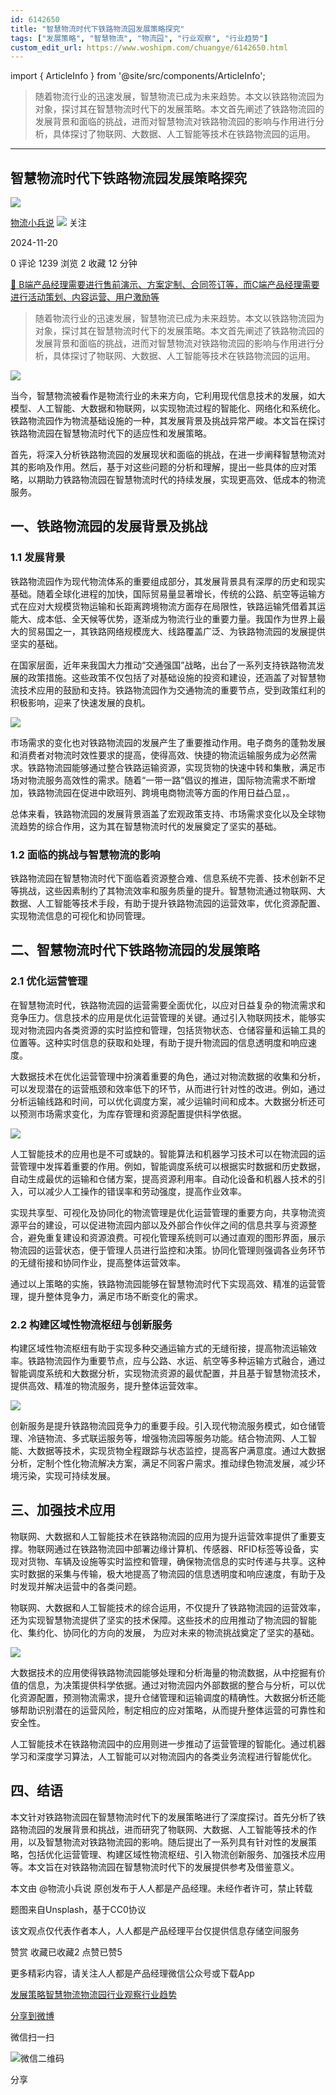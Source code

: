 ```yaml
---
id: 6142650
title: "智慧物流时代下铁路物流园发展策略探究"
tags: ["发展策略", "智慧物流", "物流园", "行业观察", "行业趋势"]
custom_edit_url: https://www.woshipm.com/chuangye/6142650.html
---
```

import { ArticleInfo } from '@site/src/components/ArticleInfo';

<ArticleInfo
    author="物流小兵说"
    authorLink="https://www.woshipm.com/u/658093"
    published="2024-11-20"
    views={1239}
    comments={0}
    collects={2}
/>

> 随着物流行业的迅速发展，智慧物流已成为未来趋势。本文以铁路物流园为对象，探讨其在智慧物流时代下的发展策略。本文首先阐述了铁路物流园的发展背景和面临的挑战，进而对智慧物流对铁路物流园的影响与作用进行分析，具体探讨了物联网、大数据、人工智能等技术在铁路物流园的运用。

---

## 智慧物流时代下铁路物流园发展策略探究

[![](https://static.woshipm.com/view/woshipm_api_def_20241230105723_1637.jpg?imageView2/1/w/72/h/72/q/100)](https://www.woshipm.com/u/658093)

[物流小兵说](https://www.woshipm.com/u/658093) ![](https://static.woshipm.com/tag/1101_1@2x.png) 关注

2024-11-20

0 评论 1239 浏览 2 收藏 12 分钟

[🔗 B端产品经理需要进行售前演示、方案定制、合同签订等，而C端产品经理需要进行活动策划、内容运营、用户激励等](https://ke.qidianla.com/courses/bcpm)

> 随着物流行业的迅速发展，智慧物流已成为未来趋势。本文以铁路物流园为对象，探讨其在智慧物流时代下的发展策略。本文首先阐述了铁路物流园的发展背景和面临的挑战，进而对智慧物流对铁路物流园的影响与作用进行分析，具体探讨了物联网、大数据、人工智能等技术在铁路物流园的运用。

![](https://image.woshipm.com/2024/07/30/623585d0-4e3c-11ef-8321-00163e142b65.png)

当今，智慧物流被看作是物流行业的未来方向，它利用现代信息技术的发展，如大模型、人工智能、大数据和物联网，以实现物流过程的智能化、网络化和系统化。铁路物流园作为物流基础设施的一种，其发展背景及挑战异常严峻。本文旨在探讨铁路物流园在智慧物流时代下的适应性和发展策略。

首先，将深入分析铁路物流园的发展现状和面临的挑战，在进一步阐释智慧物流对其的影响及作用。然后，基于对这些问题的分析和理解，提出一些具体的应对策略，以期助力铁路物流园在智慧物流时代的持续发展，实现更高效、低成本的物流服务。

## 一、铁路物流园的发展背景及挑战

### 1.1 发展背景

铁路物流园作为现代物流体系的重要组成部分，其发展背景具有深厚的历史和现实基础。随着全球化进程的加快，国际贸易量显著增长，传统的公路、航空等运输方式在应对大规模货物运输和长距离跨境物流方面存在局限性，铁路运输凭借着其运能大、成本低、全天候等优势，逐渐成为物流行业的重要力量。我国作为世界上最大的贸易国之一，其铁路网络规模庞大、线路覆盖广泛、为铁路物流园的发展提供坚实的基础。

在国家层面，近年来我国大力推动“交通强国”战略，出台了一系列支持铁路物流发展的政策措施。这些政策不仅包括了对基础设施的投资和建设，还涵盖了对智慧物流技术应用的鼓励和支持。铁路物流园作为交通物流的重要节点，受到政策红利的积极影响，迎来了快速发展的良机。

![](https://image.woshipm.com/2024/11/19/8150495a-a625-11ef-8c0b-00163e0b5ff3.png)

市场需求的变化也对铁路物流园的发展产生了重要推动作用。电子商务的蓬勃发展和消费者对物流时效性要求的提高，使得高效、快捷的物流运输服务成为必然需求。铁路物流园能够通过整合铁路运输资源，实现货物的快速中转和集散，满足市场对物流服务高效性的需求。随着“一带一路”倡议的推进，国际物流需求不断增加，铁路物流园在促进中欧班列、跨境电商物流等方面的作用日益凸显，。

总体来看，铁路物流园的发展背景涵盖了宏观政策支持、市场需求变化以及全球物流趋势的综合作用，这为其在智慧物流时代的发展奠定了坚实的基础。

### 1.2 面临的挑战与智慧物流的影响

铁路物流园在智慧物流时代下面临着资源整合难、信息系统不完善、技术创新不足等挑战，这些因素制约了其物流效率和服务质量的提升。智慧物流通过物联网、大数据、人工智能等技术手段，有助于提升铁路物流园的运营效率，优化资源配置、实现物流信息的可视化和协同管理。

## 二、智慧物流时代下铁路物流园的发展策略

### 2.1 优化运营管理

在智慧物流时代，铁路物流园的运营需要全面优化，以应对日益复杂的物流需求和竞争压力。信息技术的应用是优化运营管理的关键。通过引入物联网技术，能够实现对物流园内各类资源的实时监控和管理，包括货物状态、仓储容量和运输工具的位置等。这种实时信息的获取和处理，有助于提升物流园的信息透明度和响应速度。

大数据技术在优化运营管理中扮演着重要的角色，通过对物流数据的收集和分析，可以发现潜在的运营瓶颈和效率低下的环节，从而进行针对性的改进。例如，通过分析运输线路和时间，可以优化调度方案，减少运输时间和成本。大数据分析还可以预测市场需求变化，为库存管理和资源配置提供科学依据。

![](https://image.woshipm.com/2024/11/19/93ab1eae-a625-11ef-8c0b-00163e0b5ff3.png)

人工智能技术的应用也是不可或缺的。智能算法和机器学习技术可以在物流园的运营管理中发挥着重要的作用。例如，智能调度系统可以根据实时数据和历史数据，自动生成最优的运输和仓储方案，提高资源利用率。自动化设备和机器人技术的引入，可以减少人工操作的错误率和劳动强度，提高作业效率。

实现共享型、可视化及协同化的物流管理是优化运营管理的重要方向，共享物流资源平台的建设，可以促进物流园内部以及外部合作伙伴之间的信息共享与资源整合，避免重复建设和资源浪费。可视化管理系统则可以通过直观的图形界面，展示物流园的运营状态，便于管理人员进行监控和决策。协同化管理则强调各业务环节的无缝衔接和协同作业，提高整体运营效率。

通过以上策略的实施，铁路物流园能够在智慧物流时代下实现高效、精准的运营管理，提升整体竞争力，满足市场不断变化的需求。

### **2.2** 构建区域性物流枢纽与创新服务

构建区域性物流枢纽有助于实现多种交通运输方式的无缝衔接，提高物流运输效率。铁路物流园作为重要节点，应与公路、水运、航空等多种运输方式融合，通过智能调度系统和大数据分析，实现物流资源的最优配置，并且基于智慧物流技术，提供高效、精准的物流服务，提升整体运营效率。

![](https://image.woshipm.com/2024/11/19/b02e1e78-a625-11ef-a6cd-00163e0b5ff3.png)

创新服务是提升铁路物流园竞争力的重要手段。引入现代物流服务模式，如仓储管理、冷链物流、多式联运服务等，增强物流园等服务功能。结合物流网、人工智能、大数据等技术，实现货物全程跟踪与状态监控，提高客户满意度。通过大数据分析，定制个性化物流解决方案，满足不同客户需求。推动绿色物流发展，减少环境污染，实现可持续发展。

## 三、加强技术应用

物联网、大数据和人工智能技术在铁路物流园的应用为提升运营效率提供了重要支撑。物联网通过在铁路物流园中部署边缘计算机、传感器、RFID标签等设备，实现对货物、车辆及设施等实时监控和管理，确保物流信息的实时传递与共享。这种实时数据的采集与传输，极大地提高了物流园的信息透明度和响应速度，有助于及时发现并解决运营中的各类问题。

物联网、大数据和人工智能技术的综合运用，不仅提升了铁路物流园的运营效率，还为实现智慧物流提供了坚实的技术保障。这些技术的应用推动了物流园的智能化、集约化、协同化的方向的发展， 为应对未来的物流挑战奠定了坚实的基础。

![](https://image.woshipm.com/2024/11/19/93ab1eae-a625-11ef-8c0b-00163e0b5ff3.png)

大数据技术的应用使得铁路物流园能够处理和分析海量的物流数据，从中挖掘有价值的信息，为决策提供科学依据。通过对物流园内外部数据的整合与分析，可以优化资源配置，预测物流需求，提升仓储管理和运输调度的精确性。大数据分析还能够帮助识别潜在的运营风险，制定相应的应对策略，从而提升整体运营的可靠性和安全性。

人工智能技术在铁路物流园中的应用则进一步推动了运营管理的智能化。通过机器学习和深度学习算法，人工智能可以对物流园内的各类业务流程进行智能优化。

## 四、结语

本文针对铁路物流园在智慧物流时代下的发展策略进行了深度探讨。首先分析了铁路物流园的发展背景和挑战，进而研究了物联网、大数据、人工智能等技术的作用，以及智慧物流对铁路物流园的影响。随后提出了一系列具有针对性的发展策略，包括优化运营管理、构建区域性物流枢纽、引入物流创新服务、加强技术应用等。本文旨在对铁路物流园在智慧物流时代下的发展提供参考及借鉴意义。

本文由 @物流小兵说 原创发布于人人都是产品经理。未经作者许可，禁止转载

题图来自Unsplash，基于CC0协议

该文观点仅代表作者本人，人人都是产品经理平台仅提供信息存储空间服务

赞赏 收藏已收藏2 点赞已赞5

更多精彩内容，请关注人人都是产品经理微信公众号或下载App

[发展策略](https://www.woshipm.com/tag/%e5%8f%91%e5%b1%95%e7%ad%96%e7%95%a5)[智慧物流](https://www.woshipm.com/tag/%e6%99%ba%e6%85%a7%e7%89%a9%e6%b5%81)[物流园](https://www.woshipm.com/tag/%e7%89%a9%e6%b5%81%e5%9b%ad)[行业观察](https://www.woshipm.com/tag/%e8%a1%8c%e4%b8%9a%e8%a7%82%e5%af%9f)[行业趋势](https://www.woshipm.com/tag/%e8%a1%8c%e4%b8%9a%e8%b6%8b%e5%8a%bf)

[分享到微博](https://service.weibo.com/share/share.php?appkey=2775287854&title=智慧物流时代下铁路物流园发展策略探究&url=https://www.woshipm.com/chuangye/6142650.html&pic=https://image.woshipm.com/2024/07/30/623585d0-4e3c-11ef-8321-00163e142b65.png)

微信扫一扫

![微信二维码](https://api.pwmqr.com/qrcode/create/?url=https://www.woshipm.com/chuangye/6142650.html)

分享